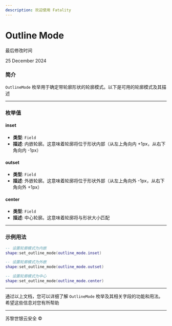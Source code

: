 ```yaml
---
description: 欢迎使用 Fatality
---
```


# Outline Mode

最后修改时间

25 December 2024

### 简介

`OutlineMode` 枚举用于确定带轮廓形状的轮廓模式。以下是可用的轮廓模式及其描述

***

### 枚举值

#### inset

* **类型**: `Field`
* **描述**: 内嵌轮廓。这意味着轮廓将位于形状内部（从左上角向内 +1px，从右下角向内 -1px）

#### outset

* **类型**: `Field`
* **描述**: 外嵌轮廓。这意味着轮廓将位于形状外部（从左上角向外 -1px，从右下角向外 +1px）

#### center

* **类型**: `Field`
* **描述**: 中心轮廓。这意味着轮廓将与形状大小匹配

***

### 示例用法

```lua
-- 设置轮廓模式为内嵌
shape:set_outline_mode(outline_mode.inset)

-- 设置轮廓模式为外嵌
shape:set_outline_mode(outline_mode.outset)

-- 设置轮廓模式为中心
shape:set_outline_mode(outline_mode.center)
```

***

通过以上文档，您可以详细了解 `OutlineMode` 枚举及其相关字段的功能和用法。希望这些信息对您有所帮助

***

苏黎世银云安全 ©
